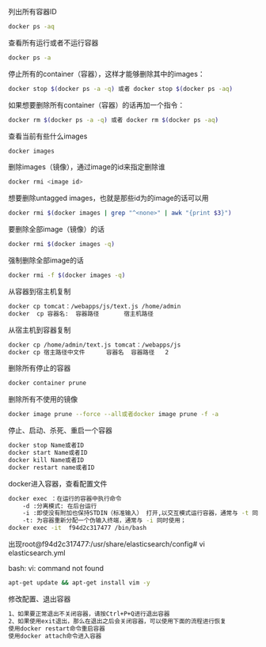 
列出所有容器ID

```bash
docker ps -aq
```

查看所有运行或者不运行容器

```bash
docker ps -a
```

停止所有的container（容器），这样才能够删除其中的images：

```bash
docker stop $(docker ps -a -q) 或者 docker stop $(docker ps -aq)
```

如果想要删除所有container（容器）的话再加一个指令：

```bash
docker rm $(docker ps -a -q) 或者 docker rm $(docker ps -aq)
```

查看当前有些什么images

```bash
docker images
```

删除images（镜像），通过image的id来指定删除谁

```bash
docker rmi <image id>
```

想要删除untagged images，也就是那些id为的image的话可以用

```bash
docker rmi $(docker images | grep "^<none>" | awk "{print $3}")
```

要删除全部image（镜像）的话

```bash
docker rmi $(docker images -q)
```

强制删除全部image的话

```bash
docker rmi -f $(docker images -q)
```

从容器到宿主机复制

```bash
docker cp tomcat：/webapps/js/text.js /home/admin
docker  cp 容器名:  容器路径       宿主机路径
```

从宿主机到容器复制

```bash
docker cp /home/admin/text.js tomcat：/webapps/js
docker cp 宿主路径中文件      容器名  容器路径   2
```

删除所有停止的容器

```bash
docker container prune
```

删除所有不使用的镜像

```bash
docker image prune --force --all或者docker image prune -f -a
```

停止、启动、杀死、重启一个容器

```bash
docker stop Name或者ID
docker start Name或者ID
docker kill Name或者ID
docker restart name或者ID
```

docker进入容器，查看配置文件

```bash
docker exec ：在运行的容器中执行命令
    -d :分离模式: 在后台运行
    -i :即使没有附加也保持STDIN（标准输入） 打开,以交互模式运行容器，通常与 -t 同时使用；
    -t: 为容器重新分配一个伪输入终端，通常与 -i 同时使用；
docker exec -it  f94d2c317477 /bin/bash
```

出现root@f94d2c317477:/usr/share/elasticsearch/config\# vi elasticsearch.yml

bash: vi: command not found

```bash
apt-get update && apt-get install vim -y
```

修改配置、退出容器

```bash
1、如果要正常退出不关闭容器，请按Ctrl+P+Q进行退出容器
2、如果使用exit退出，那么在退出之后会关闭容器，可以使用下面的流程进行恢复
使用docker restart命令重启容器
使用docker attach命令进入容器
```

